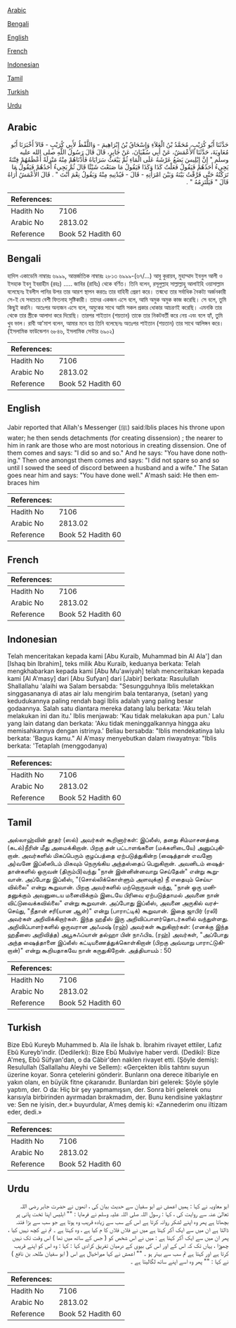 [Arabic](#arabic)

[Bengali](#bengali)

[English](#english)

[French](#french)

[Indonesian](#indonesian)

[Tamil](#tamil)

[Turkish](#turkish)

[Urdu](#urdu)

## Arabic


<div dir="rtl" lang="ar" style={{fontSize:'larger',backgroundColor:'#f8f9fa',padding:20}}>
حَدَّثَنَا أَبُو كُرَيْبٍ، مُحَمَّدُ بْنُ الْعَلاَءِ وَإِسْحَاقُ بْنُ إِبْرَاهِيمَ - وَاللَّفْظُ لأَبِي كُرَيْبٍ - قَالاَ أَخْبَرَنَا أَبُو مُعَاوِيَةَ، حَدَّثَنَا الأَعْمَشُ، عَنْ أَبِي سُفْيَانَ، عَنْ جَابِرٍ، قَالَ قَالَ رَسُولُ اللَّهِ صلى الله عليه وسلم ‏"‏ إِنَّ إِبْلِيسَ يَضَعُ عَرْشَهُ عَلَى الْمَاءِ ثُمَّ يَبْعَثُ سَرَايَاهُ فَأَدْنَاهُمْ مِنْهُ مَنْزِلَةً أَعْظَمُهُمْ فِتْنَةً يَجِيءُ أَحَدُهُمْ فَيَقُولُ فَعَلْتُ كَذَا وَكَذَا فَيَقُولُ مَا صَنَعْتَ شَيْئًا قَالَ ثُمَّ يَجِيءُ أَحَدُهُمْ فَيَقُولُ مَا تَرَكْتُهُ حَتَّى فَرَّقْتُ بَيْنَهُ وَبَيْنَ امْرَأَتِهِ - قَالَ - فَيُدْنِيهِ مِنْهُ وَيَقُولُ نِعْمَ أَنْتَ ‏"‏ ‏.‏ قَالَ الأَعْمَشُ أُرَاهُ قَالَ ‏"‏ فَيَلْتَزِمُهُ ‏"‏ ‏.‏
</div>
<div style={{backgroundColor:'#f8f9fa',padding:20, marginBottom: 10}}><table> <thead> <tr> <th>References:</th> <th></th> </tr> </thead> <tbody><tr><td>Hadith No</td><td>7106</td></tr><tr><td>Arabic No</td><td>2813.02</td></tr><tr><td>Reference</td><td>Book 52 Hadith 60</td></tr></tbody></table></div>

## Bengali


<div dir="ltr" lang="bn" style={{fontSize:'larger',backgroundColor:'#f8f9fa',padding:20}}>
হাদিস একাডেমি নাম্বারঃ ৬৯৯৯, আন্তর্জাতিক নাম্বারঃ ২৮১৩ ৬৯৯৯-(৬৭/...) আবু কুরায়ব, মুহাম্মাদ ইবনুল আলী ও ইসহাক ইবনু ইবরাহীম (রহঃ) ..... জাবির (রাযিঃ) থেকে বর্ণিত। তিনি বলেন, রসূলুল্লাহ সাল্লাল্লাহু আলাইহি ওয়াসাল্লাম বলেছেনঃ ইবলীস পানির উপর তার আরশ স্থাপন করতঃ তার বাহিনী প্রেরণ করে। তন্মধ্যে তার সর্বাধিক নৈকট্য অর্জনকারী সে-ই যে সবচেয়ে বেশী ফিতনাহ সৃষ্টিকারী। তাদের একজন এসে বলে, আমি অমুক অমুক কাজ করেছি। সে বলে, তুমি কিছুই করনি। অতঃপর অন্যজন এসে বলে, অমুকের সাথে আমি সকল প্রকার ধোকার আচরণই করেছি। এমনকি তার থেকে তার স্ত্রীকে আলাদা করে দিয়েছি। তারপর শাইতান (শয়তান) তাকে তার নিকটবর্তী করে নেয় এবং বলে হ্যাঁ, তুমি খুব ভাল। রাবী আ'মাশ বলেন, আমার মনে হয় তিনি বলেছেনঃ অতঃপর শাইতান (শয়তান) তার সাথে আলিঙ্গন করে। (ইসলামিক ফাউন্ডেশন ৬৮৪৬, ইসলামিক সেন্টার ৬৯০২)
</div>
<div style={{backgroundColor:'#f8f9fa',padding:20, marginBottom: 10}}><table> <thead> <tr> <th>References:</th> <th></th> </tr> </thead> <tbody><tr><td>Hadith No</td><td>7106</td></tr><tr><td>Arabic No</td><td>2813.02</td></tr><tr><td>Reference</td><td>Book 52 Hadith 60</td></tr></tbody></table></div>

## English


<div dir="ltr" lang="en" style={{fontSize:'larger',backgroundColor:'#f8f9fa',padding:20}}>
Jabir reported that Allah's Messenger (ﷺ) said:Iblis places his throne upon water; he then sends detachments (for creating dissension) ; the nearer to him in rank are those who are most notorious in creating dissension. One of them comes and says: "I did so and so." And he says: "You have done nothing." Then one amongst them comes and says: "I did not spare so and so until I sowed the seed of discord between a husband and a wife." The Satan goes near him and says: "You have done well." A'mash said: He then embraces him
</div>
<div style={{backgroundColor:'#f8f9fa',padding:20, marginBottom: 10}}><table> <thead> <tr> <th>References:</th> <th></th> </tr> </thead> <tbody><tr><td>Hadith No</td><td>7106</td></tr><tr><td>Arabic No</td><td>2813.02</td></tr><tr><td>Reference</td><td>Book 52 Hadith 60</td></tr></tbody></table></div>

## French


<div dir="ltr" lang="fr" style={{fontSize:'larger',backgroundColor:'#f8f9fa',padding:20}}>

</div>
<div style={{backgroundColor:'#f8f9fa',padding:20, marginBottom: 10}}><table> <thead> <tr> <th>References:</th> <th></th> </tr> </thead> <tbody><tr><td>Hadith No</td><td>7106</td></tr><tr><td>Arabic No</td><td>2813.02</td></tr><tr><td>Reference</td><td>Book 52 Hadith 60</td></tr></tbody></table></div>

## Indonesian


<div dir="ltr" lang="id" style={{fontSize:'larger',backgroundColor:'#f8f9fa',padding:20}}>
Telah menceritakan kepada kami [Abu Kuraib, Muhammad bin Al Ala'] dan [Ishaq bin Ibrahim], teks milik Abu Kuraib, keduanya berkata: Telah mengkhabarkan kepada kami [Abu Mu'awiyah] telah menceritakan kepada kami [Al A'masy] dari [Abu Sufyan] dari [Jabir] berkata: Rasulullah Shallallahu 'alaihi wa Salam bersabda: "Sesungguhnya Iblis meletakkan singgasananya di atas air lalu mengirim bala tentaranya, (setan) yang kedudukannya paling rendah bagi Iblis adalah yang paling besar godaannya. Salah satu diantara mereka datang lalu berkata: 'Aku telah melakukan ini dan itu.' Iblis menjawab: 'Kau tidak melakukan apa pun.' Lalu yang lain datang dan berkata: 'Aku tidak meninggalkannya hingga aku memisahkannya dengan istrinya.' Beliau bersabda: "Iblis mendekatinya lalu berkata: 'Bagus kamu." Al A'masy menyebutkan dalam riwayatnya: "Iblis berkata: 'Tetaplah (menggodanya)
</div>
<div style={{backgroundColor:'#f8f9fa',padding:20, marginBottom: 10}}><table> <thead> <tr> <th>References:</th> <th></th> </tr> </thead> <tbody><tr><td>Hadith No</td><td>7106</td></tr><tr><td>Arabic No</td><td>2813.02</td></tr><tr><td>Reference</td><td>Book 52 Hadith 60</td></tr></tbody></table></div>

## Tamil


<div dir="ltr" lang="ta" style={{fontSize:'larger',backgroundColor:'#f8f9fa',padding:20}}>
அல்லாஹ்வின் தூதர் (ஸல்) அவர்கள் கூறினார்கள்: இப்லீஸ், தனது சிம்மாசனத்தை (கடல்)நீரின் மீது அமைக்கிறான். பிறகு தன் பட்டாளங்களை (மக்களிடையே) அனுப்புகிறான். அவர்களில் மிகப்பெரும் குழப்பத்தை ஏற்படுத்துகின்ற (ஷைத்தான் எவனோ அ)வனே இப்லீஸிடம் மிகவும் நெருங்கிய அந்தஸ்தைப் பெறுகிறான். அவனிடம் ஷைத்தான்களில் ஒருவன் (திரும்பி)வந்து "நான் இன்னின்னவாறு செய்தேன்" என்று கூறுவான். அப்போது இப்லீஸ், "(சொல்லிக்கொள்ளும் அளவுக்கு) நீ எதையும் செய்யவில்லை" என்று கூறுவான். பிறகு அவர்களில் மற்றொருவன் வந்து, "நான் ஒரு மனிதனுக்கும் அவனுடைய மனைவிக்கும் இடையே பிரிவை ஏற்படுத்தாமல் அவனை நான் விட்டுவைக்கவில்லை" என்று கூறுவான். அப்போது இப்லீஸ், அவனை அருகில் வரச்செய்து, "நீதான் சரி(யான ஆள்)" என்று (பாராட்டிக்) கூறுவான். இதை ஜாபிர் (ரலி) அவர்கள் அறிவிக்கிறார்கள். இந்த ஹதீஸ் இரு அறிவிப்பாளர்தொடர்களில் வந்துள்ளது. அறிவிப்பாளர்களில் ஒருவரான அஃமஷ் (ரஹ்) அவர்கள் கூறுகிறார்கள்: (எனக்கு இந்த ஹதீஸை அறிவித்த) அபூசுஃப்யான் தல்ஹா பின் நாஃபிஉ (ரஹ்) அவர்கள், "அப்போது அந்த ஷைத்தானை இப்லீஸ் கட்டியணைத்துக்கொள்கிறான் (பிறகு அவ்வாறு பாராட்டுகிறான்)" என்று கூறியதாகவே நான் கருதுகிறேன். அத்தியாயம் : 50
</div>
<div style={{backgroundColor:'#f8f9fa',padding:20, marginBottom: 10}}><table> <thead> <tr> <th>References:</th> <th></th> </tr> </thead> <tbody><tr><td>Hadith No</td><td>7106</td></tr><tr><td>Arabic No</td><td>2813.02</td></tr><tr><td>Reference</td><td>Book 52 Hadith 60</td></tr></tbody></table></div>

## Turkish


<div dir="ltr" lang="tr" style={{fontSize:'larger',backgroundColor:'#f8f9fa',padding:20}}>
Bize Ebû Kureyb Muhammed b. Ala ile İshak b. İbrahim rivayet ettiler, Lafız Ebû Kureyb'indir. (Dedilerki): Bize Ebû Muâviye haber verdi. (Dediki): Bize A'meş, Ebû Süfyan'dan, o da Câbir'den naklen rivayet etti. (Şöyle demiş): Resulullah (Sallallahu Aleyhi ve Sellem): «Gerçekten iblis tahtını suyun üzerine koyar. Sonra çetelerini gönderir. Bunların ona derece itibariyle en yakın olanı, en büyük fitne çıkaranıdır. Bunlardan biri gelerek: Şöyle şöyle yaptım, der. O da: Hiç bir şey yapmamışsın, der. Sonra biri gelerek onu karısıyla birbirinden ayırmadan bırakmadım, der. Bunu kendisine yaklaştırır ve: Sen ne iyisin, der.» buyurdular, A'meş demiş ki: «Zannederim onu iltizam eder, dedi.»
</div>
<div style={{backgroundColor:'#f8f9fa',padding:20, marginBottom: 10}}><table> <thead> <tr> <th>References:</th> <th></th> </tr> </thead> <tbody><tr><td>Hadith No</td><td>7106</td></tr><tr><td>Arabic No</td><td>2813.02</td></tr><tr><td>Reference</td><td>Book 52 Hadith 60</td></tr></tbody></table></div>

## Urdu


<div dir="rtl" lang="ur" style={{fontSize:'larger',backgroundColor:'#f8f9fa',padding:20}}>
ابو معاویہ نے کہا : ہمیں اعمش نے ابو سفیان سے حدیث بیان کی ، انھوں نے حضرت جابر رضی اللہ تعالیٰ عنہ سے روایت کی ، کہا : رسول اللہ صلی اللہ علیہ وسلم نے فرمایا : "" ابلیس اپنا تخت پانی پر بچھاتا ہے پھر وہ اپنے لشکر روانہ کرتا ہے اس کے سب سے زیادہ قریب وہ ہوتا ہے جو سب سے بڑا فتنہ ڈالتا ہے ان میں سے ایک آکر کہتا ہے میں نے فلاں فلاں کا م کیا ہے ، وہ کہتا ہے ۔ تم نے کچھ نہیں کیا ، پھر ان میں سے ایک آکر کہتا ہے : میں نے اس شخص کو ( جس کے ساتھ میں تھا ) اس وقت تک نہیں چھوڑا ، یہاں تک کہ اس کے اور اس کی بیوی کے درمیان تفریق کرادی کہا : کہا : وہ اس کو اپنے قریب کرتا ہے اور کہتا ہے تم سب سے بہتر ہو ۔ "" اعمش نے کہا میراخیال ہے اس ( ابو سفیان طلحہ بن نافع ) نے کہا : "" پھر وہ اسے اپنے ساتھ لگالیتا ہے ۔
</div>
<div style={{backgroundColor:'#f8f9fa',padding:20, marginBottom: 10}}><table> <thead> <tr> <th>References:</th> <th></th> </tr> </thead> <tbody><tr><td>Hadith No</td><td>7106</td></tr><tr><td>Arabic No</td><td>2813.02</td></tr><tr><td>Reference</td><td>Book 52 Hadith 60</td></tr></tbody></table></div>